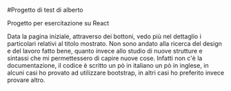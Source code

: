 #Progetto di test di alberto

Progetto per esercitazione su React

Data la pagina iniziale, attraverso dei bottoni, vedo più nel dettaglio i particolari relativi al titolo mostrato.
Non sono andato alla ricerca del design e del lavoro fatto bene, quanto invece allo studio di nuove strutture e sintassi che mi permettessero di capire nuove cose.
Infatti non c'è la documentazione, il codice è scritto un pò in italiano un pò in inglese, in alcuni casi ho provato ad utilizzare bootstrap, in altri casi ho preferito invece provare altro.
